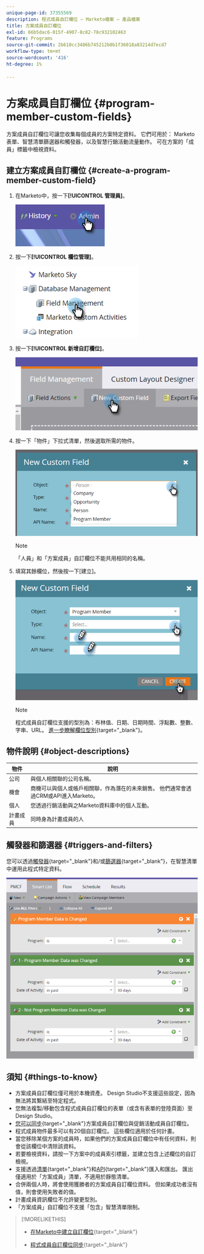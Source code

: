 ```yaml
---
unique-page-id: 37355569
description: 程式成員自訂欄位 — Marketo檔案 — 產品檔案
title: 方案成員自訂欄位
exl-id: 66b5dac6-015f-4907-8c82-78c932102463
feature: Programs
source-git-commit: 2b610cc3486b745212b0b1f36018a83214d7ecd7
workflow-type: tm+mt
source-wordcount: '416'
ht-degree: 1%

---
```


# 方案成員自訂欄位 {#program-member-custom-fields}

方案成員自訂欄位可讓您收集每個成員的方案特定資料。 它們可用於： Marketo表單、智慧清單篩選器和觸發器，以及智慧行銷活動流量動作。 可在方案的「成員」標籤中檢視資料。

## 建立方案成員自訂欄位 {#create-a-program-member-custom-field}

1. 在Marketo中，按一下&#x200B;**[!UICONTROL 管理員]**。

   ![](assets/one.png)

1. 按一下&#x200B;**[!UICONTROL 欄位管理]**。

   ![](assets/two.png)

1. 按一下&#x200B;**[!UICONTROL 新增自訂欄位]**。

   ![](assets/three.png)

1. 按一下「物件」下拉式清單，然後選取所需的物件。

   ![](assets/four.png)

   >[!NOTE]
   >
   >「人員」和「方案成員」自訂欄位不能共用相同的名稱。

1. 填寫其餘欄位，然後按一下[建立]。**&#x200B;**

   ![](assets/five.png)

   >[!NOTE]
   >
   >程式成員自訂欄位支援的型別為：布林值、日期、日期時間、浮點數、整數、字串、URL。 [進一步瞭解欄位型別](/help/marketo/product-docs/administration/field-management/custom-field-type-glossary.md){target="_blank"}。

## 物件說明 {#object-descriptions}

| 物件 | 說明 |
|---|---|
| 公司 | 與個人相關聯的公司名稱。 |
| 機會 | 商機可以與個人或帳戶相關聯，作為潛在的未來銷售。 他們通常會透過CRM或API進入Marketo。 |
| 個人 | 您透過行銷活動與之Marketo資料庫中的個人互動。 |
| 計畫成員 | 同時身為計畫成員的人 |

## 觸發器和篩選器 {#triggers-and-filters}

您可以透過[觸發器](/help/marketo/product-docs/core-marketo-concepts/smart-campaigns/creating-a-smart-campaign/define-smart-list-for-smart-campaign-trigger.md){target="_blank"}和/或[篩選器](/help/marketo/product-docs/core-marketo-concepts/smart-lists-and-static-lists/creating-a-smart-list/find-and-add-filters-to-a-smart-list.md){target="_blank"}，在智慧清單中運用此程式特定資料。

![](assets/six.png)

## 須知 {#things-to-know}

* 方案成員自訂欄位僅可用於本機資產。 Design Studio不支援這些設定，因為無法將其繫結至特定程式。
* 您無法複製/移動包含程式成員自訂欄位的表單（或含有表單的登陸頁面）至Design Studio。
* [您可以同步](/help/marketo/product-docs/core-marketo-concepts/programs/working-with-programs/program-member-custom-field-sync.md){target="_blank"}方案成員自訂欄位與促銷活動成員自訂欄位。
* 程式成員物件最多可以有20個自訂欄位。 這些欄位適用於任何計畫。
* 當您移除某個方案的成員時，如果他們的方案成員自訂欄位中有任何資料，則會從該欄位中清除該資料。
* 若要檢視資料，請按一下方案中的成員索引標籤，並建立包含上述欄位的自訂檢視。
* 支援透過[清單](/help/marketo/getting-started/quick-wins/import-a-list-of-people.md){target="_blank"}和[API](https://experienceleague.adobe.com/zh-hant/docs/marketo-developer/marketo/home){target="_blank"}匯入和匯出。 匯出僅適用於「方案成員」清單，不適用於靜態清單。
* 合併兩個人時，將會使用獲勝者的方案成員自訂欄位資料。 但如果成功者沒有值，則會使用失敗者的值。
* 計畫成員資訊欄位不允許變更型別。
* 「方案成員」自訂欄位不支援「包含」智慧清單限制。

>[!MORELIKETHIS]
>
>* [在Marketo中建立自訂欄位](/help/marketo/product-docs/administration/field-management/create-a-custom-field-in-marketo.md){target="_blank"}
>
>* [程式成員自訂欄位同步](/help/marketo/product-docs/core-marketo-concepts/programs/working-with-programs/program-member-custom-field-sync.md){target="_blank"}
